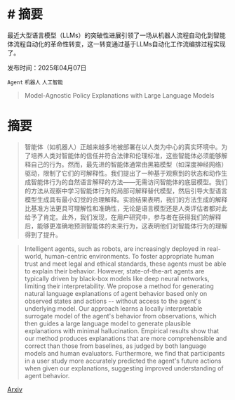 # # 摘要  
最近大型语言模型（LLMs）的突破性进展引领了一场从机器人流程自动化到智能体流程自动化的革命性转变，这一转变通过基于LLMs自动化工作流编排过程实现了。

发布时间：2025年04月07日

`Agent` `机器人` `人工智能`

> Model-Agnostic Policy Explanations with Large Language Models

# 摘要

> 智能体（如机器人）正越来越多地被部署在以人类为中心的真实环境中。为了培养人类对智能体的信任并符合法律和伦理标准，这些智能体必须能够解释自己的行为。然而，最先进的智能体通常由黑箱模型（如深度神经网络）驱动，限制了它们的可解释性。我们提出了一种基于观察到的状态和动作生成智能体行为的自然语言解释的方法——无需访问智能体的底层模型。我们的方法从观察中学习智能体行为的局部可解释替代模型，然后引导大型语言模型生成具有最小幻觉的合理解释。实验结果表明，我们的方法生成的解释比基准方法更具可理解性和准确性，无论是语言模型还是人类评估者都对此给予了肯定。此外，我们发现，在用户研究中，参与者在获得我们的解释后，能够更准确地预测智能体的未来行为，这表明他们对智能体行为的理解得到了提升。

> Intelligent agents, such as robots, are increasingly deployed in real-world, human-centric environments. To foster appropriate human trust and meet legal and ethical standards, these agents must be able to explain their behavior. However, state-of-the-art agents are typically driven by black-box models like deep neural networks, limiting their interpretability. We propose a method for generating natural language explanations of agent behavior based only on observed states and actions -- without access to the agent's underlying model. Our approach learns a locally interpretable surrogate model of the agent's behavior from observations, which then guides a large language model to generate plausible explanations with minimal hallucination. Empirical results show that our method produces explanations that are more comprehensible and correct than those from baselines, as judged by both language models and human evaluators. Furthermore, we find that participants in a user study more accurately predicted the agent's future actions when given our explanations, suggesting improved understanding of agent behavior.

[Arxiv](https://arxiv.org/abs/2504.05625)